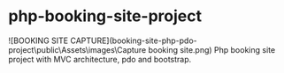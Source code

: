 # php-booking-site-project

![BOOKING SITE CAPTURE](booking-site-php-pdo-project\public\Assets\images\Capture booking site.png)
Php booking site project with MVC architecture, pdo and bootstrap.
